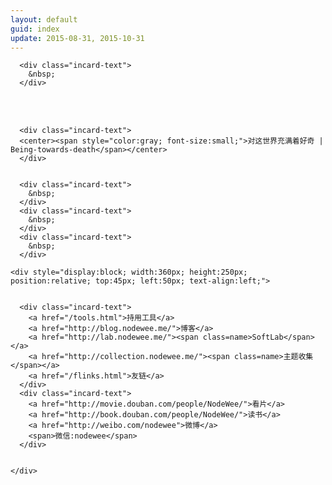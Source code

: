 ```yaml
---
layout: default
guid: index
update: 2015-08-31, 2015-10-31
---
```


<div id="card01" class="card">

      <div class="incard-text">
        &nbsp;
      </div>
<div class="incard-text">
        &nbsp;
      </div>
<div class="incard-text">
        &nbsp;
      </div>

      <div class="incard-text">
      <center><span style="color:gray; font-size:small;">对这世界充满着好奇 | Being-towards-death</span></center>
      </div>


      <div class="incard-text">
        &nbsp;
      </div>
      <div class="incard-text">
        &nbsp;
      </div>
      <div class="incard-text">
        &nbsp;
      </div>

    <div style="display:block; width:360px; height:250px; position:relative; top:45px; left:50px; text-align:left;">


      <div class="incard-text">
        <a href="/tools.html">持用工具</a>
        <a href="http://blog.nodewee.me/">博客</a>
        <a href="http://lab.nodewee.me/"><span class=name>SoftLab</span></a>
        <a href="http://collection.nodewee.me/"><span class=name>主题收集</span></a>
        <a href="/flinks.html">友链</a>
      </div>
      <div class="incard-text">
      	<a href="http://movie.douban.com/people/NodeWee/">看片</a>
      	<a href="http://book.douban.com/people/NodeWee/">读书</a>
      	<a href="http://weibo.com/nodewee">微博</a>
      	<span>微信:nodewee</span> 
      </div>

      
    </div>
</div>
